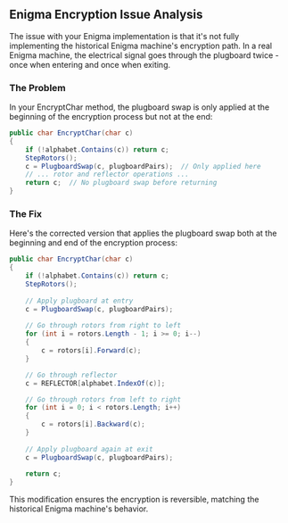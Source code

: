 ## Enigma Encryption Issue Analysis
The issue with your Enigma implementation is that it's not fully implementing the historical Enigma machine's encryption path. In a real Enigma machine, the electrical signal goes through the plugboard twice - once when entering and once when exiting.

### The Problem
In your EncryptChar method, the plugboard swap is only applied at the beginning of the encryption process but not at the end:

```csharp
public char EncryptChar(char c)
{
    if (!alphabet.Contains(c)) return c;
    StepRotors();
    c = PlugboardSwap(c, plugboardPairs);  // Only applied here
    // ... rotor and reflector operations ...
    return c;  // No plugboard swap before returning
}
```

### The Fix
Here's the corrected version that applies the plugboard swap both at the beginning and end of the encryption process:

```csharp
public char EncryptChar(char c)
{
    if (!alphabet.Contains(c)) return c;
    StepRotors();
    
    // Apply plugboard at entry
    c = PlugboardSwap(c, plugboardPairs);
    
    // Go through rotors from right to left
    for (int i = rotors.Length - 1; i >= 0; i--)
    {
        c = rotors[i].Forward(c);
    }

    // Go through reflector
    c = REFLECTOR[alphabet.IndexOf(c)];

    // Go through rotors from left to right
    for (int i = 0; i < rotors.Length; i++)
    {
        c = rotors[i].Backward(c);
    }
    
    // Apply plugboard again at exit
    c = PlugboardSwap(c, plugboardPairs);
    
    return c;
}
```

This modification ensures the encryption is reversible, matching the historical Enigma machine's behavior.